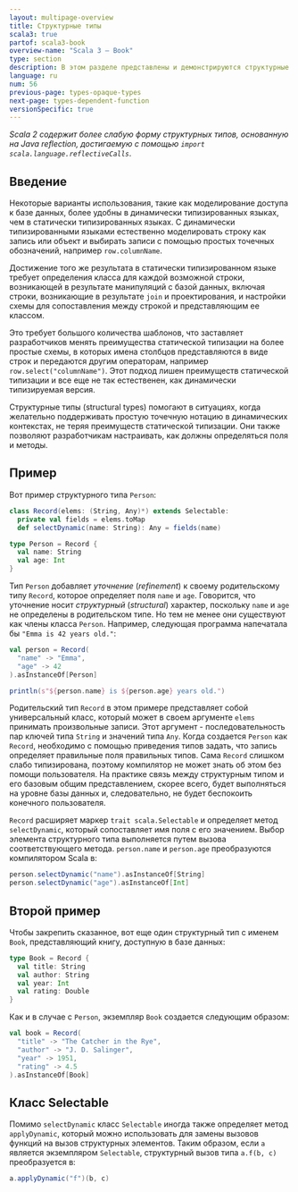 ```yaml
---
layout: multipage-overview
title: Структурные типы
scala3: true
partof: scala3-book
overview-name: "Scala 3 — Book"
type: section
description: В этом разделе представлены и демонстрируются структурные типы в Scala 3.
language: ru
num: 56
previous-page: types-opaque-types
next-page: types-dependent-function
versionSpecific: true
---
```


_Scala 2 содержит более слабую форму структурных типов, основанную на Java reflection, 
достигаемую с помощью `import scala.language.reflectiveCalls`_. 

## Введение

Некоторые варианты использования, такие как моделирование доступа к базе данных,
более удобны в динамически типизированных языках, чем в статически типизированных языках.
С динамически типизированными языками естественно моделировать строку как запись или объект
и выбирать записи с помощью простых точечных обозначений, например `row.columnName`.

Достижение того же результата в статически типизированном языке требует определения класса для каждой возможной строки,
возникающей в результате манипуляций с базой данных, включая строки, возникающие в результате `join` и проектирования,
и настройки схемы для сопоставления между строкой и представляющим ее классом.

Это требует большого количества шаблонов,
что заставляет разработчиков менять преимущества статической типизации на более простые схемы,
в которых имена столбцов представляются в виде строк и передаются другим операторам, например `row.select("columnName")`.
Этот подход лишен преимуществ статической типизации и все еще не так естественен, как динамически типизируемая версия.

Структурные типы (structural types) помогают в ситуациях,
когда желательно поддерживать простую точечную нотацию в динамических контекстах, не теряя преимуществ статической типизации.
Они также позволяют разработчикам настраивать, как должны определяться поля и методы.

## Пример

Вот пример структурного типа `Person`:

```scala
class Record(elems: (String, Any)*) extends Selectable:
  private val fields = elems.toMap
  def selectDynamic(name: String): Any = fields(name)

type Person = Record {
  val name: String
  val age: Int
}
```

Тип `Person` добавляет _уточнение_ (_refinement_) к своему родительскому типу `Record`, которое определяет поля `name` и `age`.
Говорится, что уточнение носит _структурный_ (_structural_) характер,
поскольку `name` и `age` не определены в родительском типе.
Но тем не менее они существуют как члены класса `Person`.
Например, следующая программа напечатала бы `"Emma is 42 years old."`:

```scala
val person = Record(
  "name" -> "Emma",
  "age" -> 42
).asInstanceOf[Person]

println(s"${person.name} is ${person.age} years old.")
```

Родительский тип `Record` в этом примере представляет собой универсальный класс,
который может в своем аргументе `elems` принимать произвольные записи.
Этот аргумент - последовательность пар ключей типа `String` и значений типа `Any`.
Когда создается `Person` как `Record`, необходимо с помощью приведения типов задать,
что запись определяет правильные поля правильных типов.
Сама `Record` слишком слабо типизирована, поэтому компилятор не может знать об этом без помощи пользователя.
На практике связь между структурным типом и его базовым общим представлением, скорее всего,
будет выполняться на уровне базы данных и, следовательно, не будет беспокоить конечного пользователя.

`Record` расширяет маркер `trait scala.Selectable` и определяет метод `selectDynamic`,
который сопоставляет имя поля с его значением.
Выбор элемента структурного типа выполняется путем вызова соответствующего метода.
`person.name` и `person.age` преобразуются компилятором Scala в:

```scala
person.selectDynamic("name").asInstanceOf[String]
person.selectDynamic("age").asInstanceOf[Int]
```

## Второй пример

Чтобы закрепить сказанное, вот еще один структурный тип с именем `Book`, представляющий книгу, доступную в базе данных:

```scala
type Book = Record {
  val title: String
  val author: String
  val year: Int
  val rating: Double
}
```

Как и в случае с `Person`, экземпляр `Book` создается следующим образом:

```scala
val book = Record(
  "title" -> "The Catcher in the Rye",
  "author" -> "J. D. Salinger",
  "year" -> 1951,
  "rating" -> 4.5
).asInstanceOf[Book]
```

## Класс Selectable

Помимо `selectDynamic` класс `Selectable` иногда также определяет метод `applyDynamic`,
который можно использовать для замены вызовов функций на вызов структурных элементов.
Таким образом, если `a` является экземпляром `Selectable`, структурный вызов типа `a.f(b, c)` преобразуется в:

```scala
a.applyDynamic("f")(b, c)
```
